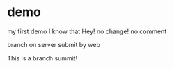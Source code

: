 # demo
my first demo
I know that
Hey! no change!
no comment

branch on server submit by web



This is a branch summit!

